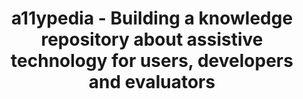 ---
###############
# DO NOT EDIT
layout: proposal
###############

###############
# TO EDIT
# pub title
title: "a11ypedia - Building a knowledge repository about assistive technology for users, developers and evaluators"

# publication image
image:
 name: a11ypedia.png
 alt-text: "A work station with a tablet with a keyboard, a smartphone, a notebook and a pair of glasses, in front of a series of book in top of a wheelchair" # provide a short description for the image #a11y

# short description of the publication
motivation: "Assistive technology plays a crucial role in empowering individuals with disabilities to overcome barriers and enhance their independence and participation in various aspects of life. However, accessing comprehensive and up-to-date information about assistive technology can be challenging for users, developers, and evaluators alike. There is a pressing need to build a centralised knowledge repository that provides reliable, accessible, and comprehensive information about assistive technology.
By building a knowledge repository, we can create a valuable resource that consolidates information about assistive technology devices, software, and accessibility features. This repository will cater to the needs of different stakeholders, including individuals with disabilities seeking information about available assistive technology options, developers looking to understand best practices and guidelines for designing inclusive solutions, and evaluators seeking resources for assessing the effectiveness and usability of assistive technology.
The repository will include diverse content such as user guides, tutorials, technical specifications, case studies, accessibility standards, and community-driven content. 
By building a knowledge repository about assistive technology, we aim to address the information gap, empower individuals with disabilities, facilitate inclusive design practices, and promote the effective evaluation of assistive technology solutions. This resource will contribute to enhancing accessibility, promoting equality, and ultimately improving the lives of individuals with disabilities."

work: "During the thesis, you will focus on building a knowledge repository about assistive technology for users, developers, and evaluators. You will curate and consolidate comprehensive information about assistive technology devices, software, and accessibility features. You will conduct extensive research, gather relevant resources, and organise the repository's content. You will design and develop an accessible and user-friendly platform for accessing the repository. You will also engage with the assistive technology community, gather feedback, and iterate on the repository based on user needs. The final outcome will be a functional knowledge repository that serves as a valuable resource for individuals with disabilities, developers, and evaluators in the field of assistive technology."

# people associated with the publication
people:
 - cad
 - lsp


###
---
